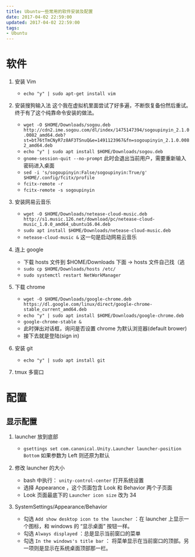 ```yaml
---
title: Ubuntu一些常用的软件安装及配置
date: 2017-04-02 22:59:00
updated: 2017-04-02 22:59:00
tags: 
- Ubuntu
---
```


# 软件

1. 安装 Vim

    - `echo "y" | sudo apt-get install vim`

1. 安装搜狗输入法
    这个我在虚拟机里面尝试了好多遍，不断恢复备份然后重试。终于有了这个纯靠命令安装的做法。

    - `wget -O $HOME/Downloads/sogou.deb http://cdn2.ime.sogou.com/dl/index/1475147394/sogoupinyin_2.1.0.0082_amd64.deb?st=bt76tTmCNyR7z8AF3TSnuQ&e=1491123967&fn=sogoupinyin_2.1.0.0082_amd64.deb`
    - `echo "y" | sudo apt install $HOME/Downloads/sogou.deb`
    - `gnome-session-quit --no-prompt`
        此时会退出当前用户，需要重新输入密码进入桌面
    - `sed -i 's/sogoupinyin:False/sogoupinyin:True/g' $HOME/.config/fcitx/profile`
    - `fcitx-remote -r`
    - `fcitx-remote -s sogoupinyin`

1. 安装网易云音乐

    - `wget -O $HOME/Downloads/netease-cloud-music.deb http://s1.music.126.net/download/pc/netease-cloud-music_1.0.0_amd64_ubuntu16.04.deb`
    - `sudo apt install $HOME/Downloads/netease-cloud-music.deb`
    - `netease-cloud-music &`
        这一句是启动网易云音乐

1. 连上 google 

    - 下载 hosts 文件到 $HOME/Downloads 下面 -> hosts 文件自己找（逃
    - `sudo cp $HOME/Downloads/hosts /etc/`
    - `sudo systemctl restart NetWorkManager`

1. 下载 chrome

    - `wget -O $HOME/Downloads/google-chrome.deb https://dl.google.com/linux/direct/google-chrome-stable_current_amd64.deb`
    - `echo "y" | sudo apt install $HOME/Downloads/google-chrome.deb`
    - `google-chrome-stable &`
    - 此时弹出对话框，询问是否设置 chrome 为默认浏览器(default brower)
    - 接下去就是登陆(sign in)

1. 安装 git 

    - `echo "y" | sudo apt install git` 

1. tmux 多窗口

# 配置

## 显示配置

1. launcher 放到底部
    - `gsettings set com.canonical.Unity.Launcher launcher-position Bottom`
        如果参数为 Left 则还原为默认

1. 修改 launcher 的大小
    - bash 中执行： `unity-control-center` 打开系统设置
    - 选择 Appearance ，这个页面包含 Look 和 Behavior 两个子页面
    - Look 页面最底下的 `Launcher icon size` 改为 34 

1. SystemSettings/Appearance/Behavior  
    - 勾选 `Add show desktop icon to the launcher` ：在 launcher 上显示一个图标，和 windows 的 “显示桌面” 按钮一样。
    - 勾选 `Always displayed` ：总是显示当前窗口的菜单
    - 勾选 `In the windows's title bar` ： 将菜单显示在当前窗口的顶部。另一项则是显示在系统桌面顶部那一栏。